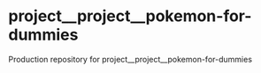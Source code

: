 # project__project__pokemon-for-dummies
Production repository for project__project__pokemon-for-dummies
